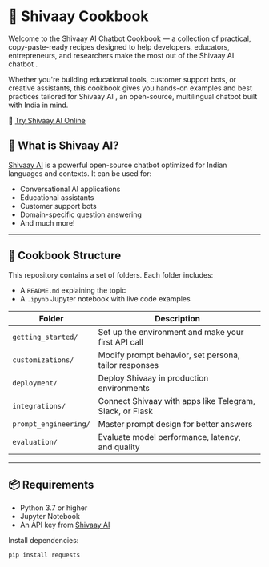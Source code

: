 # 📘 Shivaay Cookbook
Welcome to the Shivaay AI Chatbot Cookbook — a collection of practical, copy-paste-ready recipes designed to help developers, educators, entrepreneurs, and researchers make the most out of the Shivaay AI chatbot .

Whether you're building educational tools, customer support bots, or creative assistants, this cookbook gives you hands-on examples and best practices tailored for Shivaay AI , an open-source, multilingual chatbot built with India in mind.

🔗 [Try Shivaay AI Online](https://shivaay.futurixai.com)

## 🚀 What is Shivaay AI?

[Shivaay AI](https://shivaay.futurixai.com) is a powerful open-source chatbot optimized for Indian languages and contexts. It can be used for:

- Conversational AI applications
- Educational assistants
- Customer support bots
- Domain-specific question answering
- And much more!

---

## 📂 Cookbook Structure

This repository contains a set of folders. Each folder includes:

- A `README.md` explaining the topic
- A `.ipynb` Jupyter notebook with live code examples

| Folder              | Description |
|---------------------|-------------|
| `getting_started/`  | Set up the environment and make your first API call |
| `customizations/`   | Modify prompt behavior, set persona, tailor responses |
| `deployment/`       | Deploy Shivaay in production environments |
| `integrations/`     | Connect Shivaay with apps like Telegram, Slack, or Flask |
| `prompt_engineering/` | Master prompt design for better answers |
| `evaluation/`       | Evaluate model performance, latency, and quality |

---

## 📦 Requirements

- Python 3.7 or higher
- Jupyter Notebook
- An API key from [Shivaay AI](https://shivaay.futurixai.com)

Install dependencies:

```bash
pip install requests
